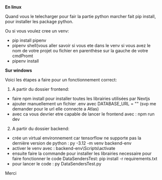 **En linux**

Quand vous le telecharger pour fair la partie python marcher fait pip install, pour installer les package python. 

Ou si vous voulez cree un venv:
- pip install pipenv
- pipenv shell(vous aller savoir si vous ete dans le venv si vous avez le nom de votre projet ou fichier en parenthèse sur la gauche de votre cmdPromt
- pipenv install

**Sur windows**

Voici les étapes a faire pour un fonctionnement correct:

1. A partir du dossier frontend:
- faire npm install pour installer toutes les librairies utilisées par Nextjs
- ajouter manuellement un fichier .env avec DATABASE_URL = "" (svp me demander pour le url elle connecte a Atlas)
- avec ca vous devrier etre capable de lancer le frontend avec : npm run dev

2. A partir du dossier backend:
- crée un virtual environnement car tensorflow ne supporte pas la dernière version de python : py -3.12 -m venv backend-env
- activer le venv avec : backend-env\Scripts\activate
- ensuite faire la commande pour installer les librairies necessaire pour faire fonctionner le code DataSendersTest: pip install -r requirements.txt
- pour lancer le code : py DataSendersTest.py

Merci
